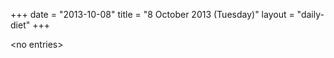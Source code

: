 +++
date = "2013-10-08"
title = "8 October 2013 (Tuesday)"
layout = "daily-diet"
+++


\<no entries\>

